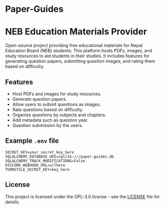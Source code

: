 # Paper-Guides 

# NEB Education Materials Provider

Open-source project providing free educational materials for Nepal Education Board (NEB) students. This platform hosts PDFs, images, and study resources to aid students in their studies. It includes features for generating question papers, submitting question images, and rating them based on difficulty.


## Features

- Host PDFs and images for study resources.
- Generate question papers.
- Allow users to submit questions as images.
- Rate questions based on difficulty.
- Organize questions by subjects and chapters.
- Add metadata such as question year.
- Question submission by the users.


## Example `.env` file

```
SECRET_KEY=your_secret_key_here
SQLALCHEMY_DATABASE_URI=sqlite:///paper-guides.db
SQLALCHEMY_TRACK_MODIFICATIONS=False
DISCORD_WEBHOOK_URL=urlhere
TURNSTILE_SECRET_KEY=key_here
```

## License

This project is licensed under the  GPL-3.0 license  - see the [LICENSE](LICENSE) file for details.
